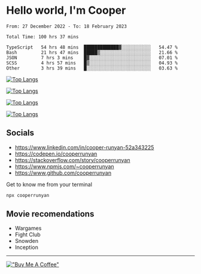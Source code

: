 # Hello world, I'm Cooper

<!--START_SECTION:waka-->

```text
From: 27 December 2022 - To: 18 February 2023

Total Time: 100 hrs 37 mins

TypeScript   54 hrs 48 mins  █████████████▓░░░░░░░░░░░   54.47 %
Bash         21 hrs 47 mins  █████▒░░░░░░░░░░░░░░░░░░░   21.66 %
JSON         7 hrs 3 mins    █▓░░░░░░░░░░░░░░░░░░░░░░░   07.01 %
SCSS         4 hrs 57 mins   █▒░░░░░░░░░░░░░░░░░░░░░░░   04.93 %
Other        3 hrs 39 mins   █░░░░░░░░░░░░░░░░░░░░░░░░   03.63 %
```

<!--END_SECTION:waka-->

[![Top Langs](https://github-readme-stats-git-masterrstaa-rickstaa.vercel.app/api?username=cooperrunyan&show_icons=true&border_color=555555&count_private=true&theme=github_dark&#gh-dark-mode-only)](https://github.com/anuraghazra/github-readme-stats#gh-dark-mode-only)

[![Top Langs](https://github-readme-stats-git-masterrstaa-rickstaa.vercel.app/api?username=cooperrunyan&show_icons=true&count_private=true&border_color=555555&theme=github_default&#gh-light-mode-only)](https://github.com/anuraghazra/github-readme-stats#gh-light-mode-only)

[![Top Langs](https://github-readme-stats-git-masterrstaa-rickstaa.vercel.app/api/top-langs/?username=cooperrunyan&show_icons=true&count_private=true&layout=compact&border_color=555555&theme=github_dark&#gh-dark-mode-only)](https://github.com/anuraghazra/github-readme-stats#gh-dark-mode-only)

[![Top Langs](https://github-readme-stats-git-masterrstaa-rickstaa.vercel.app/api/top-langs/?username=cooperrunyan&show_icons=true&count_private=true&layout=compact&border_color=555555&theme=github_default&#gh-light-mode-only)](https://github.com/anuraghazra/github-readme-stats#gh-light-mode-only)

## Socials

- https://www.linkedin.com/in/cooper-runyan-52a343225
- https://codepen.io/cooperrunyan
- https://stackoverflow.com/story/cooperrunyan
- https://www.npmjs.com/~cooperrunyan
- https://www.github.com/cooperrunyan

Get to know me from your terminal
```bash
npx cooperrunyan
```


## Movie recomendations

- Wargames
- Fight Club
- Snowden
- Inception

---

[!["Buy Me A Coffee"](https://www.buymeacoffee.com/assets/img/custom_images/orange_img.png)](https://www.buymeacoffee.com/cooperrunyanE)
